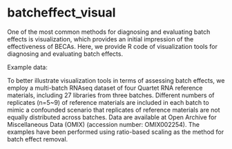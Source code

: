 # batcheffect_visual

One of the most common methods for diagnosing and evaluating batch effects is visualization, which provides an initial impression of the effectiveness of BECAs. 
Here, we provide R code of visualization tools for diagnosing and evaluating batch effects. 

Example data: 

To better illustrate visualization tools in terms of assessing batch effects, we employ a multi-batch RNAseq dataset of four Quartet RNA reference materials, including 27 libraries from three batches. Different numbers of replicates (n=5~9) of reference materials are included in each batch to mimic a confounded scenario that replicates of reference materials are not equally distributed across batches. Data are available at Open Archive for Miscellaneous Data (OMIX) (accession number: OMIX002254). The examples have been performed using ratio-based scaling as the method for batch effect removal.
